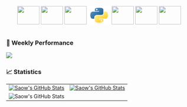 <div align="center">
  <div style="display: inline_block">
    <img align="center" height="50" width="60" src="https://cdn.jsdelivr.net/gh/devicons/devicon/icons/html5/html5-original.svg" />
    <img align="center" height="50" width="60" src="https://cdn.jsdelivr.net/gh/devicons/devicon/icons/css3/css3-original.svg" />
    <img align="center" height="50" width="60" src="https://cdn.jsdelivr.net/gh/devicons/devicon/icons/javascript/javascript-original.svg" />
    <img align="center" height="50" width="60" src="https://raw.githubusercontent.com/devicons/devicon/master/icons/python/python-original.svg">
    <img align="center" height="50" width="60" src="https://cdn.jsdelivr.net/gh/devicons/devicon/icons/react/react-original.svg" />
    <img align="center" height="50" width="60" src="https://cdn.jsdelivr.net/gh/devicons/devicon/icons/nodejs/nodejs-plain.svg" />
    <img align="center" height="50" width="60" src="https://cdn.jsdelivr.net/gh/devicons/devicon/icons/mysql/mysql-original.svg" />
  </div>
</div>

<br>

### 🚀 Weekly Performance
<div align="center> 
  
  [![](https://github-readme-activity-graph.vercel.app/graph?username=Saow&hide_title=true&hide_border=true&theme=github-compact&color=E6EDF3&line=29903B&point=E6EDF3&grid=false&days=7&area=true&area_color=29903B)]()

</div>

### 📈 Statistics
<div align="center">
  <table style="border-collapse: collapse; width: 100%; border: none;">
    <tr>
      <td style="border: none;"><a href="https://git.io/streak-stats">
        <img src="https://github-readme-streak-stats.herokuapp.com/?user=Saow&theme=dark&hide_border=true" alt="Saow's GitHub Stats" />
      </td>
        <td style="border: none;"><a href="https://git.io/streak-stats">
          <img src="https://github-readme-stats.vercel.app/api/top-langs/?username=Saow&theme=dark&show_icons=true&hide_border=true&layout=compact" alt="Saow's GitHub Stats" />
        </td>
    </tr>
    <tr>
      <td style="border: none;">
        <div align="center">
          <img src="https://github-readme-stats.vercel.app/api?username=Saow&theme=dark&show_icons=true&hide_border=true&count_private=true" alt="Saow's GitHub Stats" />
        </div>
      </td>
    </tr>
  </table>
</div>

<br>
